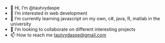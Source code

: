 - 👋 Hi, I’m @tautvydaspe
- 👀 I’m interested in web development
- 🌱 I’m currently learning javascript on my own, c#, java, R, matlab in the university
- 💞️ I’m looking to collaborate on different interesting projects
- 📫 How to reach me tautvydaspe@gmail.com

<!---
tautvydaspe/tautvydaspe is a ✨ special ✨ repository because its `README.md` (this file) appears on your GitHub profile.
You can click the Preview link to take a look at your changes.
--->
